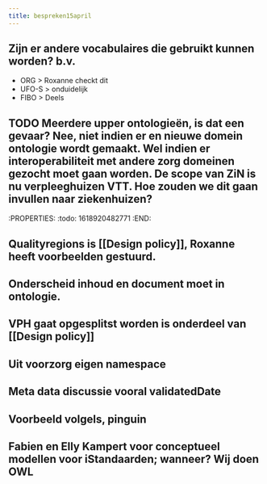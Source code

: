 ```yaml
---
title: bespreken15april
---
```


## Zijn er andere vocabulaires die gebruikt kunnen worden? b.v.
- ORG   > Roxanne checkt dit
- UFO-S   > onduidelijk
- FIBO   > Deels
## TODO Meerdere upper ontologieën, is dat een gevaar? Nee, niet indien er en nieuwe domein ontologie wordt gemaakt. Wel indien er interoperabiliteit met andere zorg domeinen gezocht moet gaan worden. De scope van ZiN is nu verpleeghuizen VTT. Hoe zouden we dit gaan invullen naar ziekenhuizen?
:PROPERTIES:
:todo: 1618920482771
:END:
## Qualityregions is [[Design policy]], Roxanne heeft voorbeelden gestuurd.
## Onderscheid inhoud en document moet in ontologie.
## VPH gaat opgesplitst worden is onderdeel van [[Design policy]]
## Uit voorzorg eigen namespace
## Meta data discussie vooral validatedDate
## Voorbeeld volgels, pinguin
## Fabien en Elly Kampert voor conceptueel modellen voor iStandaarden;  wanneer? Wij doen OWL
